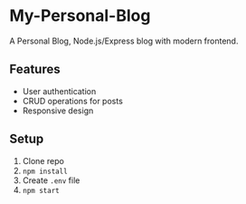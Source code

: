 # My-Personal-Blog
A Personal Blog,  Node.js/Express blog with modern frontend.

## Features
- User authentication
- CRUD operations for posts
- Responsive design

## Setup
1. Clone repo
2. `npm install`
3. Create `.env` file
4. `npm start`
